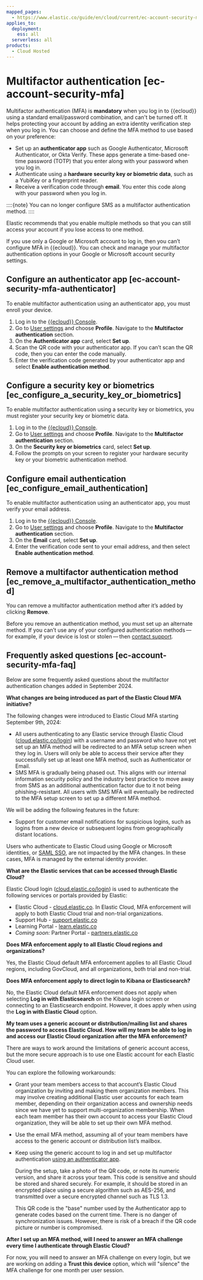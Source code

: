 ```yaml
---
mapped_pages:
  - https://www.elastic.co/guide/en/cloud/current/ec-account-security-mfa.html
applies_to:
  deployment:
    ess: all
  serverless: all
products:
  - Cloud Hosted
---
```


# Multifactor authentication [ec-account-security-mfa]

Multifactor authentication (MFA) is **mandatory** when you log in to {{ecloud}} using a standard email/password combination, and can't be turned off. It helps protecting your account by adding an extra identity verification step when you log in. You can choose and define the MFA method to use based on your preference:

* Set up an **authenticator app** such as Google Authenticator, Microsoft Authenticator, or Okta Verify. These apps generate a time-based one-time password (TOTP) that you enter along with your password when you log in.
* Authenticate using a **hardware security key or biometric data**, such as a YubiKey or a fingerprint reader.
* Receive a verification code through **email**. You enter this code along with your password when you log in.

::::{note} 
You can no longer configure SMS as a multifactor authentication method. 
::::

Elastic recommends that you enable multiple methods so that you can still access your account if you lose access to one method.

If you use only a Google or Microsoft account to log in, then you can’t configure MFA in {{ecloud}}. You can check and manage your multifactor authentication options in your Google or Microsoft account security settings.

## Configure an authenticator app [ec-account-security-mfa-authenticator]

To enable multifactor authentication using an authenticator app, you must enroll your device.

1. Log in to the [{{ecloud}} Console](https://cloud.elastic.co?page=docs&placement=docs-body).
2. Go to [User settings](https://cloud.elastic.co/user/settings) and choose **Profile**. Navigate to the **Multifactor authentication** section.
3. On the **Authenticator app** card, select **Set up**.
4. Scan the QR code with your authenticator app. If you can’t scan the QR code, then you can enter the code manually.
5. Enter the verification code generated by your authenticator app and select **Enable authentication method**.


## Configure a security key or biometrics [ec_configure_a_security_key_or_biometrics]

To enable multifactor authentication using a security key or biometrics, you must register your security key or biometric data.

1. Log in to the [{{ecloud}} Console](https://cloud.elastic.co?page=docs&placement=docs-body).
2. Go to [User settings](https://cloud.elastic.co/user/settings) and choose **Profile**. Navigate to the **Multifactor authentication** section.
3. On the **Security key or biometrics** card, select **Set up**.
4. Follow the prompts on your screen to register your hardware security key or your biometric authentication method.


## Configure email authentication [ec_configure_email_authentication]

To enable multifactor authentication using an authenticator app, you must verify your email address.

1. Log in to the [{{ecloud}} Console](https://cloud.elastic.co?page=docs&placement=docs-body).
2. Go to [User settings](https://cloud.elastic.co/user/settings) and choose **Profile**. Navigate to the **Multifactor authentication** section.
3. On the **Email** card, select **Set up**.
4. Enter the verification code sent to your email address, and then select **Enable authentication method**.


## Remove a multifactor authentication method [ec_remove_a_multifactor_authentication_method]

You can remove a multifactor authentication method after it’s added by clicking **Remove**.

Before you remove an authentication method, you must set up an alternate method. If you can’t use any of your configured authentication methods — for example, if your device is lost or stolen — then [contact support](../troubleshoot/index.md).


## Frequently asked questions [ec-account-security-mfa-faq]

Below are some frequently asked questions about the multifactor authentication changes added in September 2024.

**What changes are being introduced as part of the Elastic Cloud MFA initiative?**

The following changes were introduced to Elastic Cloud MFA starting September 9th, 2024:

* All users authenticating to any Elastic service through Elastic Cloud ([cloud.elastic.co/login](https://cloud.elastic.co/login)) with a username and password who have not yet set up an MFA method will be redirected to an MFA setup screen when they log in. Users will only be able to access their service after they successfully set up at least one MFA method, such as Authenticator or Email.
* SMS MFA is gradually being phased out. This aligns with our internal information security policy and the industry best practice to move away from SMS as an additional authentication factor due to it not being phishing-resistant. All users with SMS MFA will eventually be redirected to the MFA setup screen to set up a different MFA method.

We will be adding the following features in the future:

* Support for customer email notifications for suspicious logins, such as logins from a new device or subsequent logins from geographically distant locations.

Users who authenticate to Elastic Cloud using Google or Microsoft identities, or [SAML SSO](../deploy-manage/users-roles/cloud-organization/configure-saml-authentication.md), are not impacted by the MFA changes. In these cases, MFA is managed by the external identity provider.

**What are the Elastic services that can be accessed through Elastic Cloud?**

Elastic Cloud login ([cloud.elastic.co/login](https://cloud.elastic.co/login)) is used to authenticate the following services or portals provided by Elastic:

* Elastic Cloud - [cloud.elastic.co](https://cloud.elastic.co). In Elastic Cloud, MFA enforcement will apply to both Elastic Cloud trial and non-trial organizations.
* Support Hub - [support.elastic.co](https://support.elastic.co)
* Learning Portal - [learn.elastic.co](https://learn.elastic.co)
* *Coming soon:* Partner Portal - [partners.elastic.co](https://partners.elastic.co)

**Does MFA enforcement apply to all Elastic Cloud regions and organizations?**

Yes, the Elastic Cloud default MFA enforcement applies to all Elastic Cloud regions, including GovCloud, and all organizations, both trial and non-trial.

**Does MFA enforcement apply to direct login to Kibana or Elasticsearch?**

No, the Elastic Cloud default MFA enforcement does not apply when selecting **Log in with Elasticsearch** on the Kibana login screen or connecting to an Elasticsearch endpoint. However, it does apply when using the **Log in with Elastic Cloud** option.

**My team uses a generic account or distribution/mailing list and shares the password to access Elastic Cloud. How will my team be able to log in and access our Elastic Cloud organization after the MFA enforcement?**

There are ways to work around the limitations of generic account access, but the more secure approach is to use one Elastic account for each Elastic Cloud user.

You can explore the following workarounds:

* Grant your team members access to that account’s Elastic Cloud organization by inviting and making them organization members. This may involve creating additional Elastic user accounts for each team member, depending on their organization access and ownership needs since we have yet to support multi-organization membership. When each team member has their own account to access your Elastic Cloud organization, they will be able to set up their own MFA  method.
* Use the email MFA method, assuming all of your team members have access to the generic account or distribution list’s mailbox.
* Keep using the generic account to log in and set up multifactor authentication [using an authenticator app](#ec-account-security-mfa-authenticator).

  During the setup, take a photo of the QR code, or note its numeric version, and share it across your team. This code is sensitive and should be stored and shared securely. For example, it should be stored in an encrypted place using a secure algorithm such as AES-256, and transmitted over a secure encrypted channel such as TLS 1.3.

  This QR code is the "base" number used by the Authenticator app to generate codes based on the current time. There is no danger of synchronization issues. However, there is risk of a breach if the QR code picture or number is compromised.


**After I set up an MFA method, will I need to answer an MFA challenge every time I authenticate through Elastic Cloud?**

For now, you will need to answer an MFA challenge on every login, but we are working on adding a **Trust this device** option, which will "silence" the MFA challenge for one month per user session.


